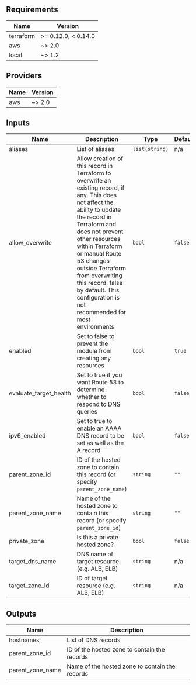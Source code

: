 ## Requirements

| Name | Version |
|------|---------|
| terraform | >= 0.12.0, < 0.14.0 |
| aws | ~> 2.0 |
| local | ~> 1.2 |

## Providers

| Name | Version |
|------|---------|
| aws | ~> 2.0 |

## Inputs

| Name | Description | Type | Default | Required |
|------|-------------|------|---------|:--------:|
| aliases | List of aliases | `list(string)` | n/a | yes |
| allow\_overwrite | Allow creation of this record in Terraform to overwrite an existing record, if any. This does not affect the ability to update the record in Terraform and does not prevent other resources within Terraform or manual Route 53 changes outside Terraform from overwriting this record. false by default. This configuration is not recommended for most environments | `bool` | `false` | no |
| enabled | Set to false to prevent the module from creating any resources | `bool` | `true` | no |
| evaluate\_target\_health | Set to true if you want Route 53 to determine whether to respond to DNS queries | `bool` | `false` | no |
| ipv6\_enabled | Set to true to enable an AAAA DNS record to be set as well as the A record | `bool` | `false` | no |
| parent\_zone\_id | ID of the hosted zone to contain this record  (or specify `parent_zone_name`) | `string` | `""` | no |
| parent\_zone\_name | Name of the hosted zone to contain this record (or specify `parent_zone_id`) | `string` | `""` | no |
| private\_zone | Is this a private hosted zone? | `bool` | `false` | no |
| target\_dns\_name | DNS name of target resource (e.g. ALB, ELB) | `string` | n/a | yes |
| target\_zone\_id | ID of target resource (e.g. ALB, ELB) | `string` | n/a | yes |

## Outputs

| Name | Description |
|------|-------------|
| hostnames | List of DNS records |
| parent\_zone\_id | ID of the hosted zone to contain the records |
| parent\_zone\_name | Name of the hosted zone to contain the records |

